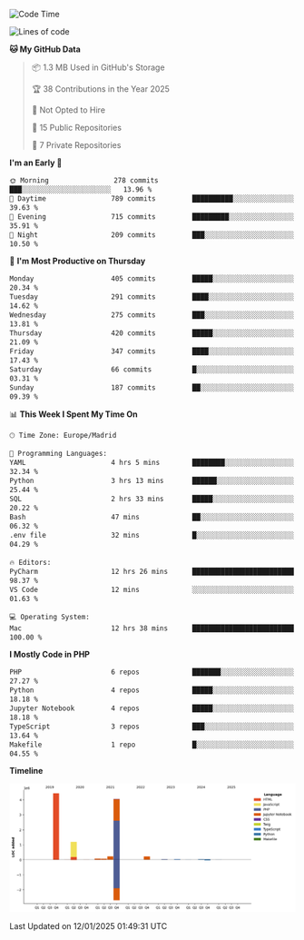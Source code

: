 <!--START_SECTION:waka-->
![Code Time](http://img.shields.io/badge/Code%20Time-589%20hrs%2018%20mins-blue)

![Lines of code](https://img.shields.io/badge/From%20Hello%20World%20I%27ve%20Written-10.4%20million%20lines%20of%20code-blue)

**🐱 My GitHub Data** 

> 📦 1.3 MB Used in GitHub's Storage 
 > 
> 🏆 38 Contributions in the Year 2025
 > 
> 🚫 Not Opted to Hire
 > 
> 📜 15 Public Repositories 
 > 
> 🔑 7 Private Repositories 
 > 
**I'm an Early 🐤** 

```text
🌞 Morning                278 commits         ███░░░░░░░░░░░░░░░░░░░░░░   13.96 % 
🌆 Daytime                789 commits         ██████████░░░░░░░░░░░░░░░   39.63 % 
🌃 Evening                715 commits         █████████░░░░░░░░░░░░░░░░   35.91 % 
🌙 Night                  209 commits         ███░░░░░░░░░░░░░░░░░░░░░░   10.50 % 
```
📅 **I'm Most Productive on Thursday** 

```text
Monday                   405 commits         █████░░░░░░░░░░░░░░░░░░░░   20.34 % 
Tuesday                  291 commits         ████░░░░░░░░░░░░░░░░░░░░░   14.62 % 
Wednesday                275 commits         ███░░░░░░░░░░░░░░░░░░░░░░   13.81 % 
Thursday                 420 commits         █████░░░░░░░░░░░░░░░░░░░░   21.09 % 
Friday                   347 commits         ████░░░░░░░░░░░░░░░░░░░░░   17.43 % 
Saturday                 66 commits          █░░░░░░░░░░░░░░░░░░░░░░░░   03.31 % 
Sunday                   187 commits         ██░░░░░░░░░░░░░░░░░░░░░░░   09.39 % 
```


📊 **This Week I Spent My Time On** 

```text
🕑︎ Time Zone: Europe/Madrid

💬 Programming Languages: 
YAML                     4 hrs 5 mins        ████████░░░░░░░░░░░░░░░░░   32.34 % 
Python                   3 hrs 13 mins       ██████░░░░░░░░░░░░░░░░░░░   25.44 % 
SQL                      2 hrs 33 mins       █████░░░░░░░░░░░░░░░░░░░░   20.22 % 
Bash                     47 mins             ██░░░░░░░░░░░░░░░░░░░░░░░   06.32 % 
.env file                32 mins             █░░░░░░░░░░░░░░░░░░░░░░░░   04.29 % 

🔥 Editors: 
PyCharm                  12 hrs 26 mins      █████████████████████████   98.37 % 
VS Code                  12 mins             ░░░░░░░░░░░░░░░░░░░░░░░░░   01.63 % 

💻 Operating System: 
Mac                      12 hrs 38 mins      █████████████████████████   100.00 % 
```

**I Mostly Code in PHP** 

```text
PHP                      6 repos             ███████░░░░░░░░░░░░░░░░░░   27.27 % 
Python                   4 repos             █████░░░░░░░░░░░░░░░░░░░░   18.18 % 
Jupyter Notebook         4 repos             █████░░░░░░░░░░░░░░░░░░░░   18.18 % 
TypeScript               3 repos             ███░░░░░░░░░░░░░░░░░░░░░░   13.64 % 
Makefile                 1 repo              █░░░░░░░░░░░░░░░░░░░░░░░░   04.55 % 
```



**Timeline**

![Lines of Code chart](https://raw.githubusercontent.com/danisoronellas/danisoronellas/main/assets/bar_graph.png)


 Last Updated on 12/01/2025 01:49:31 UTC
<!--END_SECTION:waka-->
